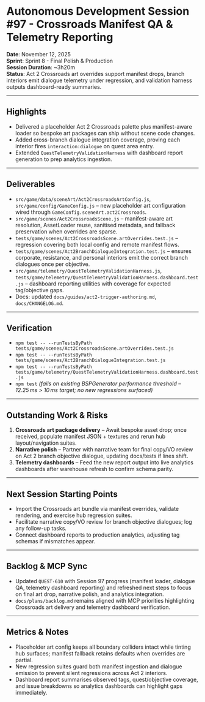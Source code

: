 # Autonomous Development Session #97 - Crossroads Manifest QA & Telemetry Reporting  
**Date**: November 12, 2025  
**Sprint**: Sprint 8 - Final Polish & Production  
**Session Duration**: ~3h20m  
**Status**: Act 2 Crossroads art overrides support manifest drops, branch interiors emit dialogue telemetry under regression, and validation harness outputs dashboard-ready summaries.

---

## Highlights
- Delivered a placeholder Act 2 Crossroads palette plus manifest-aware loader so bespoke art packages can ship without scene code changes.
- Added cross-branch dialogue integration coverage, proving each interior fires `interaction:dialogue` on quest area entry.
- Extended `QuestTelemetryValidationHarness` with dashboard report generation to prep analytics ingestion.

---

## Deliverables
- `src/game/data/sceneArt/Act2CrossroadsArtConfig.js`, `src/game/config/GameConfig.js` – new placeholder art configuration wired through `GameConfig.sceneArt.act2Crossroads`.
- `src/game/scenes/Act2CrossroadsScene.js` – manifest-aware art resolution, AssetLoader reuse, sanitised metadata, and fallback preservation when overrides are sparse.
- `tests/game/scenes/Act2CrossroadsScene.artOverrides.test.js` – regression covering both local config and remote manifest flows.
- `tests/game/scenes/Act2BranchDialogueIntegration.test.js` – ensures corporate, resistance, and personal interiors emit the correct branch dialogues once per objective.
- `src/game/telemetry/QuestTelemetryValidationHarness.js`, `tests/game/telemetry/QuestTelemetryValidationHarness.dashboard.test.js` – dashboard reporting utilities with coverage for expected tag/objective gaps.
- Docs: updated `docs/guides/act2-trigger-authoring.md`, `docs/CHANGELOG.md`.

---

## Verification
- `npm test -- --runTestsByPath tests/game/scenes/Act2CrossroadsScene.artOverrides.test.js`
- `npm test -- --runTestsByPath tests/game/scenes/Act2BranchDialogueIntegration.test.js`
- `npm test -- --runTestsByPath tests/game/telemetry/QuestTelemetryValidationHarness.dashboard.test.js`
- `npm test` *(fails on existing BSPGenerator performance threshold – 12.25 ms > 10 ms target; no new regressions surfaced)*

---

## Outstanding Work & Risks
1. **Crossroads art package delivery** – Await bespoke asset drop; once received, populate manifest JSON + textures and rerun hub layout/navigation suites.
2. **Narrative polish** – Partner with narrative team for final copy/VO review on Act 2 branch objective dialogue, updating docs/tests if lines shift.
3. **Telemetry dashboards** – Feed the new report output into live analytics dashboards after warehouse refresh to confirm schema parity.

---

## Next Session Starting Points
- Import the Crossroads art bundle via manifest overrides, validate rendering, and exercise hub regression suites.
- Facilitate narrative copy/VO review for branch objective dialogues; log any follow-up tasks.
- Connect dashboard reports to production analytics, adjusting tag schemas if mismatches appear.

---

## Backlog & MCP Sync
- Updated `QUEST-610` with Session 97 progress (manifest loader, dialogue QA, telemetry dashboard reporting) and refreshed next steps to focus on final art drop, narrative polish, and analytics integration.
- `docs/plans/backlog.md` remains aligned with MCP priorities highlighting Crossroads art delivery and telemetry dashboard verification.

---

## Metrics & Notes
- Placeholder art config keeps all boundary colliders intact while tinting hub surfaces; manifest fallback retains defaults when overrides are partial.
- New regression suites guard both manifest ingestion and dialogue emission to prevent silent regressions across Act 2 interiors.
- Dashboard report summarises observed tags, quest/objective coverage, and issue breakdowns so analytics dashboards can highlight gaps immediately.


